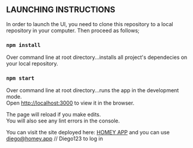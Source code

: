 ## LAUNCHING INSTRUCTIONS

In order to launch the UI, you need to clone this repository to a local repository in your computer. Then proceed as follows;

### `npm install`

Over command line at root directory...installs all project's dependecies on your local repository.
### `npm start`

Over command line at root directory...runs the app in the development mode.\
Open [http://localhost:3000](http://localhost:3000) to view it in the browser.

The page will reload if you make edits.\
You will also see any lint errors in the console.

You can visit the site deployed here: [HOMEY APP](https://dtellz.github.io/homey-app/) and you can use diego@homey.app // Diego123 to log in
